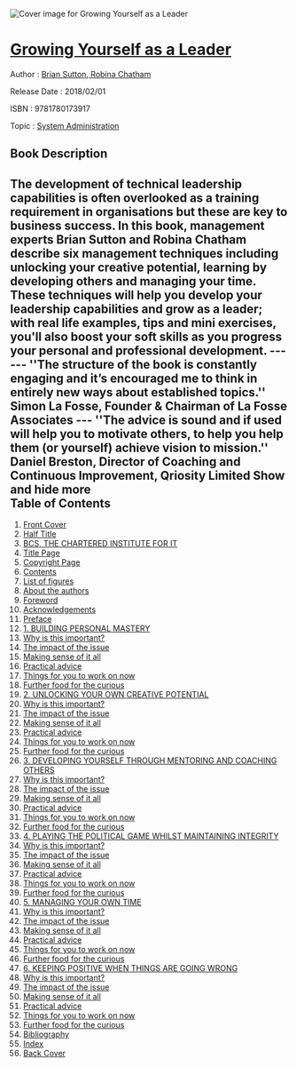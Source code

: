 ![Cover image for Growing Yourself as a Leader](https://imgdetail.ebookreading.net/cover/cover/system_admin/EB9781780173917.jpg)

[Growing Yourself as a Leader](https://ebookreading.net/view/book/Growing+Yourself+as+a+Leader-EB9781780173917_1.html "Growing Yourself as a Leader")
====================================================================================================================

Author : [Brian Sutton](https://ebookreading.net/search/author/Brian+Sutton),[ Robina Chatham](https://ebookreading.net/search/author/+Robina+Chatham)

Release Date : 2018/02/01

ISBN : 9781780173917

Topic : [System Administration](https://ebookreading.net/search/category/system-administration)

Book Description
-----------------

 The development of technical leadership capabilities is often overlooked as a training requirement in organisations but these are key to business success. In this book, management experts Brian Sutton and Robina Chatham describe six management techniques including unlocking your creative potential, learning by developing others and managing your time. These techniques will help you develop your leadership capabilities and grow as a leader; with real life examples, tips and mini exercises, you'll also boost your soft skills as you progress your personal and professional development. ------ ''The structure of the book is constantly engaging and it&#8217;s encouraged me to think in entirely new ways about established topics.'' Simon La Fosse, Founder & Chairman of La Fosse Associates  --- ''The advice is sound and if used will help you to motivate others, to help you help them (or yourself) achieve vision to mission.'' Daniel Breston, Director of Coaching and Continuous Improvement, Qriosity Limited        Show and hide more                
Table of Contents
-----------------

1. [Front Cover](https://ebookreading.net/view/book/Growing+Yourself+as+a+Leader-EB9781780173917_1.html)
1. [Half Title](https://ebookreading.net/view/book/Growing+Yourself+as+a+Leader-EB9781780173917_2.html)
1. [BCS, THE CHARTERED INSTITUTE FOR IT](https://ebookreading.net/view/book/Growing+Yourself+as+a+Leader-EB9781780173917_3.html)
1. [Title Page](https://ebookreading.net/view/book/Growing+Yourself+as+a+Leader-EB9781780173917_4.html)
1. [Copyright Page](https://ebookreading.net/view/book/Growing+Yourself+as+a+Leader-EB9781780173917_5.html)
1. [Contents](https://ebookreading.net/view/book/Growing+Yourself+as+a+Leader-EB9781780173917_6.html)
1. [List of figures](https://ebookreading.net/view/book/Growing+Yourself+as+a+Leader-EB9781780173917_7.html#fig)
1. [About the authors](https://ebookreading.net/view/book/Growing+Yourself+as+a+Leader-EB9781780173917_8.html#abt)
1. [Foreword](https://ebookreading.net/view/book/Growing+Yourself+as+a+Leader-EB9781780173917_9.html#for)
1. [Acknowledgements](https://ebookreading.net/view/book/Growing+Yourself+as+a+Leader-EB9781780173917_10.html#ack)
1. [Preface](https://ebookreading.net/view/book/Growing+Yourself+as+a+Leader-EB9781780173917_11.html#pre)
1. [1. BUILDING PERSONAL MASTERY](https://ebookreading.net/view/book/Growing+Yourself+as+a+Leader-EB9781780173917_12.html#ch1)
1. [Why is this important?](https://ebookreading.net/view/book/Growing+Yourself+as+a+Leader-EB9781780173917_12.html#lev1)
1. [The impact of the issue](https://ebookreading.net/view/book/Growing+Yourself+as+a+Leader-EB9781780173917_12.html#lev2)
1. [Making sense of it all](https://ebookreading.net/view/book/Growing+Yourself+as+a+Leader-EB9781780173917_12.html#lev3)
1. [Practical advice](https://ebookreading.net/view/book/Growing+Yourself+as+a+Leader-EB9781780173917_12.html#lev4)
1. [Things for you to work on now](https://ebookreading.net/view/book/Growing+Yourself+as+a+Leader-EB9781780173917_12.html#lev5)
1. [Further food for the curious](https://ebookreading.net/view/book/Growing+Yourself+as+a+Leader-EB9781780173917_12.html#lev6)
1. [2. UNLOCKING YOUR OWN CREATIVE POTENTIAL](https://ebookreading.net/view/book/Growing+Yourself+as+a+Leader-EB9781780173917_13.html#ch2)
1. [Why is this important?](https://ebookreading.net/view/book/Growing+Yourself+as+a+Leader-EB9781780173917_13.html#lev7)
1. [The impact of the issue](https://ebookreading.net/view/book/Growing+Yourself+as+a+Leader-EB9781780173917_13.html#lev8)
1. [Making sense of it all](https://ebookreading.net/view/book/Growing+Yourself+as+a+Leader-EB9781780173917_13.html#lev9)
1. [Practical advice](https://ebookreading.net/view/book/Growing+Yourself+as+a+Leader-EB9781780173917_13.html#lev10)
1. [Things for you to work on now](https://ebookreading.net/view/book/Growing+Yourself+as+a+Leader-EB9781780173917_13.html#lev11)
1. [Further food for the curious](https://ebookreading.net/view/book/Growing+Yourself+as+a+Leader-EB9781780173917_13.html#lev12)
1. [3. DEVELOPING YOURSELF THROUGH MENTORING AND COACHING OTHERS](https://ebookreading.net/view/book/Growing+Yourself+as+a+Leader-EB9781780173917_14.html#ch3)
1. [Why is this important?](https://ebookreading.net/view/book/Growing+Yourself+as+a+Leader-EB9781780173917_14.html#lev13)
1. [The impact of the issue](https://ebookreading.net/view/book/Growing+Yourself+as+a+Leader-EB9781780173917_14.html#lev14)
1. [Making sense of it all](https://ebookreading.net/view/book/Growing+Yourself+as+a+Leader-EB9781780173917_14.html#lev15)
1. [Practical advice](https://ebookreading.net/view/book/Growing+Yourself+as+a+Leader-EB9781780173917_14.html#lev16)
1. [Things for you to work on now](https://ebookreading.net/view/book/Growing+Yourself+as+a+Leader-EB9781780173917_14.html#lev17)
1. [Further food for the curious](https://ebookreading.net/view/book/Growing+Yourself+as+a+Leader-EB9781780173917_14.html#lev18)
1. [4. PLAYING THE POLITICAL GAME WHILST MAINTAINING INTEGRITY](https://ebookreading.net/view/book/Growing+Yourself+as+a+Leader-EB9781780173917_15.html#ch4)
1. [Why is this important?](https://ebookreading.net/view/book/Growing+Yourself+as+a+Leader-EB9781780173917_15.html#lev19)
1. [The impact of the issue](https://ebookreading.net/view/book/Growing+Yourself+as+a+Leader-EB9781780173917_15.html#lev20)
1. [Making sense of it all](https://ebookreading.net/view/book/Growing+Yourself+as+a+Leader-EB9781780173917_15.html#lev21)
1. [Practical advice](https://ebookreading.net/view/book/Growing+Yourself+as+a+Leader-EB9781780173917_15.html#lev22)
1. [Things for you to work on now](https://ebookreading.net/view/book/Growing+Yourself+as+a+Leader-EB9781780173917_15.html#lev23)
1. [Further food for the curious](https://ebookreading.net/view/book/Growing+Yourself+as+a+Leader-EB9781780173917_15.html#lev24)
1. [5. MANAGING YOUR OWN TIME](https://ebookreading.net/view/book/Growing+Yourself+as+a+Leader-EB9781780173917_16.html#ch5)
1. [Why is this important?](https://ebookreading.net/view/book/Growing+Yourself+as+a+Leader-EB9781780173917_16.html#lev25)
1. [The impact of the issue](https://ebookreading.net/view/book/Growing+Yourself+as+a+Leader-EB9781780173917_16.html#lev26)
1. [Making sense of it all](https://ebookreading.net/view/book/Growing+Yourself+as+a+Leader-EB9781780173917_16.html#lev27)
1. [Practical advice](https://ebookreading.net/view/book/Growing+Yourself+as+a+Leader-EB9781780173917_16.html#lev28)
1. [Things for you to work on now](https://ebookreading.net/view/book/Growing+Yourself+as+a+Leader-EB9781780173917_16.html#lev29)
1. [Further food for the curious](https://ebookreading.net/view/book/Growing+Yourself+as+a+Leader-EB9781780173917_16.html#lev30)
1. [6. KEEPING POSITIVE WHEN THINGS ARE GOING WRONG](https://ebookreading.net/view/book/Growing+Yourself+as+a+Leader-EB9781780173917_17.html#ch6)
1. [Why is this important?](https://ebookreading.net/view/book/Growing+Yourself+as+a+Leader-EB9781780173917_17.html#lev31)
1. [The impact of the issue](https://ebookreading.net/view/book/Growing+Yourself+as+a+Leader-EB9781780173917_17.html#lev32)
1. [Making sense of it all](https://ebookreading.net/view/book/Growing+Yourself+as+a+Leader-EB9781780173917_17.html#lev33)
1. [Practical advice](https://ebookreading.net/view/book/Growing+Yourself+as+a+Leader-EB9781780173917_17.html#lev34)
1. [Things for you to work on now](https://ebookreading.net/view/book/Growing+Yourself+as+a+Leader-EB9781780173917_17.html#lev35)
1. [Further food for the curious](https://ebookreading.net/view/book/Growing+Yourself+as+a+Leader-EB9781780173917_17.html#lev36)
1. [Bibliography](https://ebookreading.net/view/book/Growing+Yourself+as+a+Leader-EB9781780173917_18.html#bib)
1. [Index](https://ebookreading.net/view/book/Growing+Yourself+as+a+Leader-EB9781780173917_19.html#ind)
1. [Back Cover](https://ebookreading.net/view/book/Growing+Yourself+as+a+Leader-EB9781780173917_20.html)
